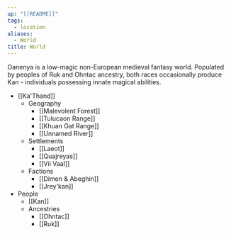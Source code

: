 ```yaml
---
up: "[[README]]"
tags:
  - location
aliases:
  - World
title: World
---
```

Oanenya is a low-magic non-European medieval fantasy world. Populated by peoples of Ruk and Ohntac ancestry, both races occasionally produce Kan - individuals possessing innate magical abilities. 

- [[Ka'Thand]] 
	- Geography
		- [[Malevolent Forest]] 
		- [[Tulucaon Range]] 
		- [[Khuan Gat Range]] 
		- [[Unnamed River]] 
	- Settlements
		- [[Laeot]] 
		- [[Quajreyas]] 
		- [[Vii Vaal]] 
	- Factions
		- [[Dimen & Abeghin]] 
		- [[Jrey'kan]] 
- People
	- [[Kan]] 
	- Ancestries
		- [[Ohntac]] 
		- [[Ruk]] 
